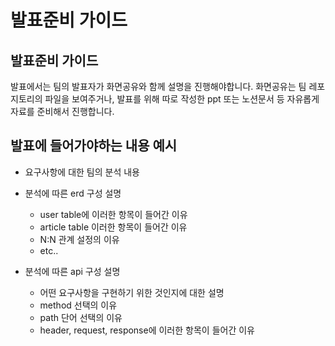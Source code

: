 # 발표준비 가이드

## 발표준비 가이드

발표에서는 팀의 발표자가 화면공유와 함께 설명을 진행해야합니다.
화면공유는 팀 레포지토리의 파일을 보여주거나, 발표를 위해 따로 작성한 ppt 또는 노션문서 등 자유롭게 자료를 준비해서 진행합니다.

## 발표에 들어가야하는 내용 예시

- 요구사항에 대한 팀의 분석 내용
- 분석에 따른 erd 구성 설명
  - user table에 이러한 항목이 들어간 이유
  - article table 이러한 항목이 들어간 이유
  - N:N 관계 설정의 이유
  - etc..

- 분석에 따른 api 구성 설명
  - 어떤 요구사항을 구현하기 위한 것인지에 대한 설명
  - method 선택의 이유
  - path 단어 선택의 이유
  - header, request, response에 이러한 항목이 들어간 이유